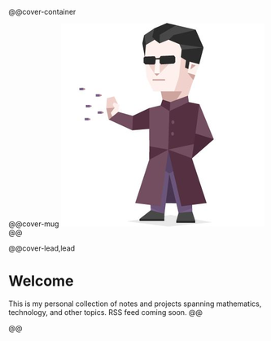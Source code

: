 @@cover-container

@@cover-mug ![](/assets/cover/pp.jpeg)@@

@@cover-lead,lead
# Welcome

This is my personal collection of notes and projects spanning mathematics,
technology, and other topics. RSS feed coming soon.
@@

@@ <!-- cover-container -->
